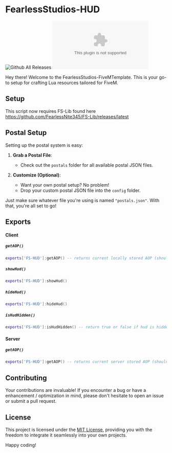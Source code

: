 # FearlessStudios-HUD

![Github All Releases](https://img.shields.io/github/downloads/FearlessNite345/FS-hud/total.svg?style=for-the-badge)
![GitHub Downloads (specific asset, latest release)](https://img.shields.io/github/downloads/fearlessnite345/fs-hud/latest/fs-hud.zip?style=for-the-badge)


Hey there! Welcome to the FearlessStudios-FiveMTemplate. This is your go-to setup for crafting Lua resources tailored for FiveM.

## Setup
This script now requires FS-Lib found here
https://github.com/FearlessNite345/FS-Lib/releases/latest

## Postal Setup

Setting up the postal system is easy:

1. **Grab a Postal File**:
   - Check out the `postals` folder for all available postal JSON files.

2. **Customize (Optional)**:
   - Want your own postal setup? No problem!
   - Drop your custom postal JSON file into the `config` folder.

Just make sure whatever file you're using is named `"postals.json"`. With that, you're all set to go!

## Exports

#### Client

##### `getAOP()`

```lua
exports['FS-HUD']:getAOP() -- returns current locally stored AOP (should be the same as server)
```

##### `showHud()`

```lua
exports['FS-HUD']:showHud()
```

##### `hideHud()`

```lua
exports['FS-HUD']:hideHud()
```

##### `isHudHidden()`

```lua
exports['FS-HUD']:isHudHidden() -- return true or false if hud is hidden
```

#### Server

##### `getAOP()`

```lua
exports['FS-HUD']:getAOP() -- returns current server stored AOP (should be the same as client)
```

## Contributing

Your contributions are invaluable! If you encounter a bug or have a enhancement / optimization in mind, please don't hesitate to open an issue or submit a pull request.

## License

This project is licensed under the [MIT License](LICENSE), providing you with the freedom to integrate it seamlessly into your own projects.

Happy coding!
